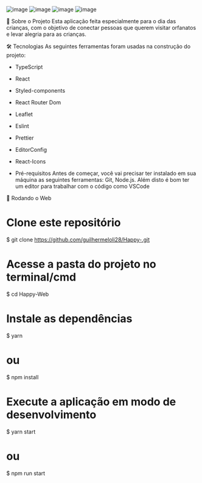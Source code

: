 ![image](https://user-images.githubusercontent.com/46009742/120565210-f11a7400-c3e2-11eb-9f2b-de655eccff19.png)
![image](https://user-images.githubusercontent.com/46009742/120565232-00012680-c3e3-11eb-9fc8-5ce4ce2880b0.png)
![image](https://user-images.githubusercontent.com/46009742/120565252-08596180-c3e3-11eb-80b0-b738fb1df385.png)
![image](https://user-images.githubusercontent.com/46009742/120565285-1ad39b00-c3e3-11eb-8738-7ebcc3707c7d.png)


💭 Sobre o Projeto
Esta aplicação feita especialmente para o dia das crianças, com o objetivo de conectar pessoas que querem visitar orfanatos e levar alegria para as crianças.

🛠 Tecnologias
As seguintes ferramentas foram usadas na construção do projeto:

- TypeScript
- React
- Styled-components
- React Router Dom
- Leaflet
- Eslint
- Prettier
- EditorConfig
- React-Icons

- Pré-requisitos
Antes de começar, você vai precisar ter instalado em sua máquina as seguintes ferramentas: Git, Node.js. Além disto é bom ter um editor para trabalhar com o código como VSCode

🎲 Rodando o Web
# Clone este repositório
$ git clone https://github.com/guilhermeloli28/Happy-.git

# Acesse a pasta do projeto no terminal/cmd
$ cd Happy-Web

# Instale as dependências
$ yarn
# ou
$ npm install

# Execute a aplicação em modo de desenvolvimento
$ yarn start
# ou
$ npm run start
